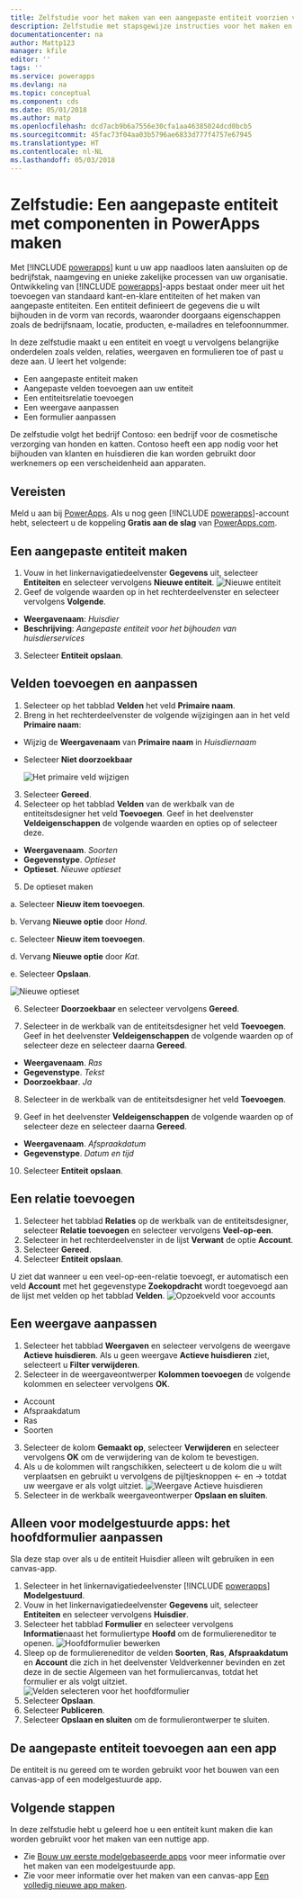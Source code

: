 ```yaml
---
title: Zelfstudie voor het maken van een aangepaste entiteit voorzien van componenten met PowerApps | Microsoft Docs
description: Zelfstudie met stapsgewijze instructies voor het maken en configureren van een entiteit voor gebruik met een PowerApps-app.
documentationcenter: na
author: Mattp123
manager: kfile
editor: ''
tags: ''
ms.service: powerapps
ms.devlang: na
ms.topic: conceptual
ms.component: cds
ms.date: 05/01/2018
ms.author: matp
ms.openlocfilehash: dcd7acb9b6a7556e30cfa1aa46385024dcd0bcb5
ms.sourcegitcommit: 45fac73f04aa03b5796ae6833d777f4757e67945
ms.translationtype: HT
ms.contentlocale: nl-NL
ms.lasthandoff: 05/03/2018
---
```

# <a name="tutorial-create-a-custom-entity-that-has-components-in-powerapps"></a>Zelfstudie: Een aangepaste entiteit met componenten in PowerApps maken

Met [!INCLUDE [powerapps](../../includes/powerapps.md)] kunt u uw app naadloos laten aansluiten op de bedrijfstak, naamgeving en unieke zakelijke processen van uw organisatie. Ontwikkeling van [!INCLUDE [powerapps](../../includes/powerapps.md)]-apps bestaat onder meer uit het toevoegen van standaard kant-en-klare entiteiten of het maken van aangepaste entiteiten. Een entiteit definieert de gegevens die u wilt bijhouden in de vorm van records, waaronder doorgaans eigenschappen zoals de bedrijfsnaam, locatie, producten, e-mailadres en telefoonnummer. 

In deze zelfstudie maakt u een entiteit en voegt u vervolgens belangrijke onderdelen zoals velden, relaties, weergaven en formulieren toe of past u deze aan. U leert het volgende:

- Een aangepaste entiteit maken
- Aangepaste velden toevoegen aan uw entiteit
- Een entiteitsrelatie toevoegen
- Een weergave aanpassen 
- Een formulier aanpassen

De zelfstudie volgt het bedrijf Contoso: een bedrijf voor de cosmetische verzorging van honden en katten. Contoso heeft een app nodig voor het bijhouden van klanten en huisdieren die kan worden gebruikt door werknemers op een verscheidenheid aan apparaten.

## <a name="prerequisites"></a>Vereisten

Meld u aan bij [PowerApps](https://powerapps.microsoft.com/). Als u nog geen [!INCLUDE [powerapps](../../includes/powerapps.md)]-account hebt, selecteert u de koppeling **Gratis aan de slag** van [PowerApps.com](https://web.powerapps.com).

## <a name="create-a-custom-entity"></a>Een aangepaste entiteit maken

1. Vouw in het linkernavigatiedeelvenster **Gegevens** uit, selecteer **Entiteiten** en selecteer vervolgens **Nieuwe entiteit**.
    ![Nieuwe entiteit](media/create-custom-entity/create-new-entity.png)
2. Geef de volgende waarden op in het rechterdeelvenster en selecteer vervolgens **Volgende**.
  - **Weergavenaam**: *Huisdier* 
  - **Beschrijving**: *Aangepaste entiteit voor het bijhouden van huisdierservices*
3. Selecteer **Entiteit opslaan**.

## <a name="add-and-customize-fields"></a>Velden toevoegen en aanpassen
 
1. Selecteer op het tabblad **Velden** het veld **Primaire naam**.
2. Breng in het rechterdeelvenster de volgende wijzigingen aan in het veld **Primaire naam**: 
  - Wijzig de **Weergavenaam** van **Primaire naam** in *Huisdiernaam*
  - Selecteer **Niet doorzoekbaar**  
  
    ![Het primaire veld wijzigen](media/create-custom-entity/primary-field.png)
3. Selecteer **Gereed**.
4. Selecteer op het tabblad **Velden** van de werkbalk van de entiteitsdesigner het veld **Toevoegen**. Geef in het deelvenster **Veldeigenschappen** de volgende waarden en opties op of selecteer deze.
  - **Weergavenaam**. *Soorten*
  - **Gegevenstype**. *Optieset*
  - **Optieset**. *Nieuwe optieset*
5. De optieset maken

  a. Selecteer **Nieuw item toevoegen**. 
  
  b. Vervang **Nieuwe optie** door *Hond*. 
   
  c. Selecteer **Nieuw item toevoegen**. 
    
  d.  Vervang **Nieuwe optie** door *Kat*. 
    
  e. Selecteer **Opslaan**. 

  ![Nieuwe optieset](media/create-custom-entity/optionset-add-items.png)

6. Selecteer **Doorzoekbaar** en selecteer vervolgens **Gereed**.

7. Selecteer in de werkbalk van de entiteitsdesigner het veld **Toevoegen**. Geef in het deelvenster **Veldeigenschappen** de volgende waarden op of selecteer deze en selecteer daarna **Gereed**.
  - **Weergavenaam**. *Ras*
  - **Gegevenstype**. *Tekst*
  - **Doorzoekbaar**. *Ja*

8. Selecteer in de werkbalk van de entiteitsdesigner het veld **Toevoegen**. 

9. Geef in het deelvenster **Veldeigenschappen** de volgende waarden op of selecteer deze en selecteer daarna **Gereed**. 
  - **Weergavenaam**. *Afspraakdatum*
  - **Gegevenstype**. *Datum en tijd*

10. Selecteer **Entiteit opslaan**.

## <a name="add-a-relationship"></a>Een relatie toevoegen

1. Selecteer het tabblad **Relaties** op de werkbalk van de entiteitsdesigner, selecteer **Relatie toevoegen** en selecteer vervolgens **Veel-op-een**. 
2. Selecteer in het rechterdeelvenster in de lijst **Verwant** de optie **Account**.
3. Selecteer **Gereed**.
4. Selecteer **Entiteit opslaan**.

U ziet dat wanneer u een veel-op-een-relatie toevoegt, er automatisch een veld **Account** met het gegevenstype **Zoekopdracht** wordt toegevoegd aan de lijst met velden op het tabblad **Velden**. ![Opzoekveld voor accounts](media/create-custom-entity/account-lookup-field.png)

## <a name="customize-a-view"></a>Een weergave aanpassen

1. Selecteer het tabblad **Weergaven** en selecteer vervolgens de weergave **Actieve huisdieren**. Als u geen weergave **Actieve huisdieren** ziet, selecteert u **Filter verwijderen**.
2. Selecteer in de weergaveontwerper **Kolommen toevoegen** de volgende kolommen en selecteer vervolgens **OK**.
  - Account
  - Afspraakdatum 
  - Ras 
  - Soorten
3. Selecteer de kolom **Gemaakt op**, selecteer **Verwijderen** en selecteer vervolgens **OK** om de verwijdering van de kolom te bevestigen.
4. Als u de kolommen wilt rangschikken, selecteert u de kolom die u wilt verplaatsen en gebruikt u vervolgens de pijltjesknoppen <- en -> totdat uw weergave er als volgt uitziet.
    ![Weergave Actieve huisdieren](media/create-custom-entity/active-pets-view.png)
5. Selecteer in de werkbalk weergaveontwerper **Opslaan en sluiten**.  

## <a name="model-driven-apps-only-customize-the-main-form"></a>Alleen voor modelgestuurde apps: het hoofdformulier aanpassen

Sla deze stap over als u de entiteit Huisdier alleen wilt gebruiken in een canvas-app. 

1. Selecteer in het linkernavigatiedeelvenster [!INCLUDE [powerapps](../../includes/powerapps.md)] **Modelgestuurd**.
2. Vouw in het linkernavigatiedeelvenster **Gegevens** uit, selecteer **Entiteiten** en selecteer vervolgens **Huisdier**.
3. Selecteer het tabblad **Formulier** en selecteer vervolgens **Informatie**naast het formuliertype **Hoofd** om de formuliereneditor te openen.
    ![Hoofdformulier bewerken](media/create-custom-entity/main-form-edit.png)
4. Sleep op de formuliereneditor de velden **Soorten**, **Ras**, **Afspraakdatum** en **Account** die zich in het deelvenster Veldverkenner bevinden en zet deze in de sectie Algemeen van het formuliercanvas, totdat het formulier er als volgt uitziet.
    ![Velden selecteren voor het hoofdformulier](media/create-custom-entity/main-form-edit2.png) 
5. Selecteer **Opslaan**.
6. Selecteer **Publiceren**.
7. Selecteer **Opslaan en sluiten** om de formulierontwerper te sluiten.

## <a name="add-the-custom-entity-to-an-app"></a>De aangepaste entiteit toevoegen aan een app

De entiteit is nu gereed om te worden gebruikt voor het bouwen van een canvas-app of een modelgestuurde app. 

## <a name="next-steps"></a>Volgende stappen

In deze zelfstudie hebt u geleerd hoe u een entiteit kunt maken die kan worden gebruikt voor het maken van een nuttige app. 
- Zie [Bouw uw eerste modelgebaseerde apps](../model-driven-apps/build-first-model-driven-app.md) voor meer informatie over het maken van een modelgestuurde app.
- Zie voor meer informatie over het maken van een canvas-app [Een volledig nieuwe app maken](../canvas-apps/get-started-create-from-blank.md).
